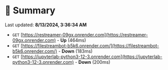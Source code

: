 # 📖 Summary
Last updated: **8/13/2024, 3:36:34 AM**

- `GET` [https://restreamer-09gx.onrender.com](https://restreamer-09gx.onrender.com) - **Up** (464ms)
- `GET` [https://filestreambot-b5k6.onrender.com/](https://filestreambot-b5k6.onrender.com/) - **Down** (183ms)
- `GET` [https://jupyterlab-python3-12-3.onrender.com](https://jupyterlab-python3-12-3.onrender.com) - **Down** (200ms)
